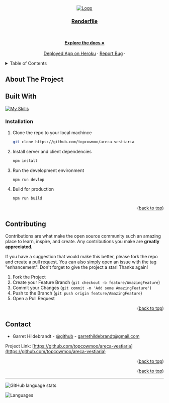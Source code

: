 <a name="readme-top"></a>

<br />
<div align="center">
  <a href="https://github.com/topcowmoo/areca-vestiaria">
    <img src="/file-black.svg" alt="Logo">
  </a>

<h3 align="center"><a href="">Renderfile</a></h3>

  <p align="center">

<br />
<br />
<a href="https://github.com/topcowmoo/areca-vestiaria"><strong>Explore the docs »</strong></a>
<br />
<br />
<a href="https://www.renderfile.com/">Deployed App on Heroku</a>
·
<a href="https://github.com/garrethil/render-file/issues">Report Bug</a>
·
</p>
</div>

<!-- TABLE OF CONTENTS -->

<details>
  <summary>Table of Contents</summary>
  <ol>
    <li>
      <a href="#about-the-project">About The Project</a>
      <ul>
        <li><a href="#built-with">Built With</a></li>
      </ul>
    </li>
    <li><a href="#installation">Installation</a></li>
    <li>
      <a href="#contributing">Contributing</a>
    </li>
    <li>
      <a href="#contact">Contact</a>
    </li>
    <li>
      <a href="#acknowledgments">Acknowledgments</a>
    </li>
  </ol>
</details>

<!-- ABOUT THE PROJECT -->

## About The Project

<!-- A multi page MERN application with the client side deployed on Render and the server side deployed on MongoDB Atlas. This application uses MongoDB with Mongoose and GraphQL Apollo Server. Forms are handled by Formik and images are hosted on AWS S3 bucket.

Login Page:

![image](https://github.com/topcowmoo/areca-vestiaria/assets/149528212/8adabc44-3234-4d6f-a88d-38d02bdc85eb)

Signup Page:

![image](https://github.com/topcowmoo/areca-vestiaria/assets/149528212/39535e27-b477-49c0-b22e-381edf0522e9) -->

<!-- BUILT WITH -->

## Built With

[![My Skills](https://simpleskill.icons.workers.dev/svg?i=nodedotjs,react,vite,reactrouter,javascript,tailwindcss,HTML5,=50)](#)


### Installation

1. Clone the repo to your local machince
   ```sh
   git clone https://github.com/topcowmoo/areca-vestiaria
   ```
2. Install server and client dependencies
   ```sh
   npm install
   ```
3. Run the development environment
   ```sh
   npm run devlop
   ```
4. Build for production
   ```sh
   npm run build
   ```

<p align="right">(<a href="#readme-top">back to top</a>)</p>

<!-- CONTRIBUTING -->

## Contributing

Contributions are what make the open source community such an amazing place to learn, inspire, and create. Any contributions you make are **greatly appreciated**.

If you have a suggestion that would make this better, please fork the repo and create a pull request. You can also simply open an issue with the tag "enhancement".
Don't forget to give the project a star! Thanks again!

1. Fork the Project
2. Create your Feature Branch (`git checkout -b feature/AmazingFeature`)
3. Commit your Changes (`git commit -m 'Add some AmazingFeature'`)
4. Push to the Branch (`git push origin feature/AmazingFeature`)
5. Open a Pull Request

<p align="right">(<a href="#readme-top">back to top</a>)</p>

<!-- CONTACT -->

## Contact

- Garret Hildebrandt - [@github](https://github.com/garrethil) - garrethildebrandt@gmail.com

<!-- Deployed Link: [https://baketomo.onrender.com/](https://baketomo.onrender.com/) -->

Project Link: [https://github.com/topcowmoo/areca-vestiaria](https://github.com/topcowmoo/areca-vestiaria)

<p align="right">(<a href="#readme-top">back to top</a>)</p>

<p align="right">(<a href="#readme-top">back to top</a>)</p>

---

![GitHub language stats](https://img.shields.io/github/languages/top/topcowmoo/areca-vestiaria)

![Languages](https://img.shields.io/github/languages/count/topcowmoo/areca-vestiaria)
